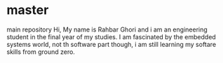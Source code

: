# master
main repository
Hi, My name is Rahbar Ghori and i am an engineering student in the final year of my studies. I am fascinated by the embedded systems world, not th software part though, i am still learning my softare skills from ground zero.
